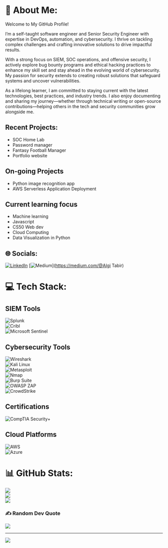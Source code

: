 # 💫 About Me:

Welcome to My GitHub Profile!

I’m a self-taught software engineer and Senior Security Engineer with expertise in DevOps, automation, and cybersecurity. I thrive on tackling complex challenges and crafting innovative solutions to drive impactful results.

With a strong focus on SIEM, SOC operations, and offensive security, I actively explore bug bounty programs and ethical hacking practices to enhance my skill set and stay ahead in the evolving world of cybersecurity. My passion for security extends to creating robust solutions that safeguard systems and uncover vulnerabilities.

As a lifelong learner, I am committed to staying current with the latest technologies, best practices, and industry trends. I also enjoy documenting and sharing my journey—whether through technical writing or open-source contributions—helping others in the tech and security communities grow alongside me.

## Recent Projects:
- SOC Home Lab
- Password manager
- Fantasy Football Manager
- Portfolio website


## On-going Projects
- Python image recognition app
- AWS Serverless Application Deployment

## Current learning focus
- Machine learning
- Javascript
- CS50 Web dev
- Cloud Computing 
- Data Visualization in Python

## 🌐 Socials:
[![LinkedIn](https://img.shields.io/badge/LinkedIn-%230077B5.svg?logo=linkedin&logoColor=white)](https://linkedin.com/in/alganit) [![Medium](https://img.shields.io/badge/Medium-12100E?logo=medium&logoColor=white)](https://medium.com/@Algi Tabir) 

# 💻 Tech Stack:
## SIEM Tools
![Splunk](https://img.shields.io/badge/Splunk-%23000000.svg?style=for-the-badge&logo=Splunk&logoColor=white)  
![Cribl](https://img.shields.io/badge/Cribl-%230081C1.svg?style=for-the-badge&logo=Cribl&logoColor=white)  
![Microsoft Sentinel](https://img.shields.io/badge/Microsoft%20Sentinel-%230078D7.svg?style=for-the-badge&logo=Microsoft-Azure&logoColor=white)

## Cybersecurity Tools
![Wireshark](https://img.shields.io/badge/Wireshark-%230167a8.svg?style=for-the-badge&logo=Wireshark&logoColor=white)  
![Kali Linux](https://img.shields.io/badge/Kali%20Linux-%235577FF.svg?style=for-the-badge&logo=Kali-Linux&logoColor=white)  
![Metasploit](https://img.shields.io/badge/Metasploit-%232C3E50.svg?style=for-the-badge&logo=Metasploit&logoColor=white)  
![Nmap](https://img.shields.io/badge/Nmap-%230068FF.svg?style=for-the-badge&logo=Nmap&logoColor=white)  
![Burp Suite](https://img.shields.io/badge/Burp%20Suite-%23FF6600.svg?style=for-the-badge&logo=PortSwigger&logoColor=white)  
![OWASP ZAP](https://img.shields.io/badge/OWASP%20ZAP-%23000000.svg?style=for-the-badge&logo=OWASP&logoColor=white)  
![CrowdStrike](https://img.shields.io/badge/CrowdStrike-%23E00A1E.svg?style=for-the-badge&logo=CrowdStrike&logoColor=white)

## Certifications
![CompTIA Security+](https://img.shields.io/badge/CompTIA-Security%2B-orange)

## Cloud Platforms
![AWS](https://img.shields.io/badge/AWS-%23FF9900.svg?style=for-the-badge&logo=amazon-aws&logoColor=white)  
![Azure](https://img.shields.io/badge/Azure-%230072C6.svg?style=for-the-badge&logo=azure-devops&logoColor=white)

# 📊 GitHub Stats:
![](https://github-readme-stats.vercel.app/api?username=Algi1&theme=nightowl&hide_border=false&include_all_commits=false&count_private=false)<br/>
![](https://github-readme-streak-stats.herokuapp.com/?user=Algi1&theme=nightowl&hide_border=false)<br/>
![](https://github-readme-stats.vercel.app/api/top-langs/?username=Algi1&theme=nightowl&hide_border=false&include_all_commits=false&count_private=false&layout=compact)

### ✍️ Random Dev Quote
![](https://quotes-github-readme.vercel.app/api?type=horizontal&theme=radical)

---
[![](https://visitcount.itsvg.in/api?id=Algi1&icon=0&color=0)](https://visitcount.itsvg.in)

<!-- Proudly created with GPRM ( https://gprm.itsvg.in ) -->
